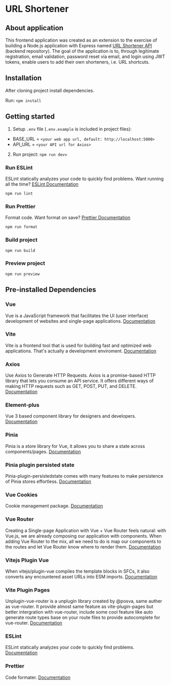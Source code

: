 # URL Shortener

## About application

This frontend application was created as an extension to the exercise of building a Node.js application with Express named [URL Shortener API](https://github.com/toni14nexe/API_URL_shortener) (backend repository). The goal of the application is to, through legitimate registration, email validation, password reset via email, and login using JWT tokens, enable users to add their own shorteners, i.e. URL shortcuts.

## Installation

After cloning project install dependencies.

Run: `npm install`

## Getting started

1. Setup `.env` file (`.env.example` is included in project files):

- BASE_URL = `<your web app url, default: http://localhost:5000>`
- API_URL = `<your API url for Axios>`

2. Run project: `npm run devv`

### Run ESLint

ESLint statically analyzes your code to quickly find problems. Want running all the time? [ESLint Documentation](https://eslint.org/docs/latest/)

`npm run lint`

### Run Prettier

Format code. Want format on save? [Prettier Documentation](https://prettier.io/docs/en/)

`npm run format`

### Build project

`npm run build`

### Preview project

`npm run preview`

## Pre-installed Dependencies

### Vue

Vue is a JavaScript framework that facilitates the UI (user interface) development of websites and single-page applications. [Documentation](https://vuejs.org/)

### Vite

Vite is a frontend tool that is used for building fast and optimized web applications. That's actually a development enviroment. [Documentation](https://vitejs.dev/)

### Axios

Use Axios to Generate HTTP Requests. Axios is a promise-based HTTP library that lets you consume an API service. It offers different ways of making HTTP requests such as GET, POST, PUT, and DELETE. [Documentation](https://www.npmjs.com/package/axios)

### Element-plus

Vue 3 based component library for designers and developers. [Documentation](https://element-plus.org/en-US/)

### Pinia

Pinia is a store library for Vue, it allows you to share a state across components/pages. [Documentation](https://pinia.vuejs.org/introduction.html)

### Pinia plugin persisted state

Pinia-plugin-persistedstate comes with many features to make persistence of Pinia stores effortless. [Documentation](https://prazdevs.github.io/pinia-plugin-persistedstate/guide/)

### Vue Cookies

Cookie management package. [Documentation](https://www.npmjs.com/package/vue-cookies)

### Vue Router

Creating a Single-page Application with Vue + Vue Router feels natural: with Vue.js, we are already composing our application with components. When adding Vue Router to the mix, all we need to do is map our components to the routes and let Vue Router know where to render them.
[Documentation](https://router.vuejs.org/guide/)

### Vitejs Plugin Vue

When vitejs/plugin-vue compiles the template blocks in SFCs, it also converts any encountered asset URLs into ESM imports. [Documentation](https://www.npmjs.com/package/@vitejs/plugin-vue)

### Vite Plugin Pages

Unplugin-vue-router is a unplugin library created by @posva, same auther as vue-router. It provide almost same feature as vite-plugin-pages but better intergration with vue-router, include some cool feature like auto generate route types base on your route files to provide autocomplete for vue-router.
[Documentation](https://www.npmjs.com/package/vite-plugin-pages)

### ESLint

ESLint statically analyzes your code to quickly find problems. [Documentation](https://eslint.org/docs/latest/)

### Prettier

Code formater. [Documentation](https://prettier.io/docs/en/)
